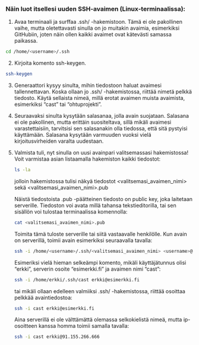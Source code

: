 ### Näin luot itsellesi uuden SSH-avaimen (Linux-terminaalissa):

1. Avaa terminaali ja surffaa .ssh/ -hakemistoon. Tämä ei ole pakollinen vaihe, mutta oletettavasti sinulla on jo muitakin avaimia, esimerkiksi GitHubiin, joten näin ollen kaikki avaimet ovat kätevästi samassa paikassa.

```bash
cd /home/<username>/.ssh
```

2. Kirjoita komento ssh-keygen.

```bash
ssh-keygen
```

3. Generaattori kysyy sinulta, mihin tiedostoon haluat avaimesi tallennettavan. Koska ollaan jo .ssh/ -hakemistossa, riittää nimetä pelkkä tiedosto. Käytä sellaista nimeä, millä erotat avaimen muista avaimista, esimerkiksi “cast” tai “ohtuprojekti”.

4. Seuraavaksi sinulta kysytään salasanaa, jolla avain suojataan. Salasana ei ole pakollinen, mutta erittäin suositeltava, sillä mikäli avaimesi varastettaisiin, tarvitsisi sen salasanakin olla tiedossa, että sitä pystyisi käyttämään. Salasana kysytään varmuuden vuoksi vielä kirjoitusvirheiden varalta uudestaan.

5. Valmista tuli, nyt sinulla on uusi avainpari valitsemassasi hakemistossa! Voit varmistaa asian listaamalla hakemiston kaikki tiedostot:

    ```bash
    ls -la
    ```

    jolloin hakemistossa tulisi näkyä tiedostot <valitsemasi_avaimen_nimi> sekä <valitsemasi_avaimen_nimi>.pub

    Näistä tiedostoista .pub -päätteinen tiedosto on public key, joka laitetaan serverille. Tiedoston voi avata millä tahansa tekstieditorilla, tai sen sisällön voi tulostaa terminaalissa komennolla:

    ```bash
    cat <valitsemasi_avaimen_nimi>.pub
    ```

    Toimita tämä tuloste serverille tai siitä vastaavalle henkilölle. Kun avain on serverillä, toimii avain esimerkiksi seuraavalla tavalla:

    ```bash
    ssh -i /home/<username>/.ssh/<valitsemasi_avaimen_nimi> <username>@<serverin_osoite> 
    ```

    Esimeriksi vielä hieman selkeämpi komento, mikäli käyttäjätunnus olisi “erkki”, serverin osoite “esimerkki.fi” ja avaimen nimi “cast”:

    ```bash
    ssh -i /home/erkki/.ssh/cast erkki@esimerkki.fi
    ```

    tai mikäli ollaan edelleen valmiiksi .ssh/ -hakemistossa, riittää osoittaa pelkkää avaintiedostoa:

    ```bash
    ssh -i cast erkki@esimerkki.fi
    ```

    Aina serverillä ei ole välttämättä olemassa selkokielistä nimeä, mutta ip-osoitteen kanssa homma toimii samalla tavalla:

    ```bash
    ssh -i cast erkki@91.155.266.666
    ```
